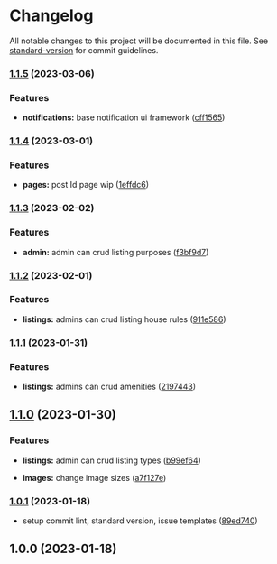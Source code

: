 # Changelog

All notable changes to this project will be documented in this file. See [standard-version](https://github.com/conventional-changelog/standard-version) for commit guidelines.

### [1.1.5](https://github.com/Bankole2000/cp-frontend/compare/v1.1.4...v1.1.5) (2023-03-06)


### Features

* **notifications:** base notification ui framework ([cff1565](https://github.com/Bankole2000/cp-frontend/commits/cff1565785df7a585ad7eded0228c0d4c28b2871))

### [1.1.4](https://github.com/Bankole2000/cp-frontend/compare/v1.1.3...v1.1.4) (2023-03-01)


### Features

* **pages:** post Id page wip ([1effdc6](https://github.com/Bankole2000/cp-frontend/commits/1effdc686a3c44bc3c78e8ef3d1007ad60fc1d9d))

### [1.1.3](https://github.com/Bankole2000/cp-frontend/compare/v1.1.2...v1.1.3) (2023-02-02)


### Features

* **admin:** admin can crud listing purposes ([f3bf9d7](https://github.com/Bankole2000/cp-frontend/commits/f3bf9d7bfe04efb2e864af2c03c311df720aea6b))

### [1.1.2](https://github.com/Bankole2000/cp-frontend/compare/v1.1.1...v1.1.2) (2023-02-01)


### Features

* **listings:** admins can crud listing house rules ([911e586](https://github.com/Bankole2000/cp-frontend/commits/911e5862cd131ec179b48d76034bf67c5f6f98b5))

### [1.1.1](https://github.com/Bankole2000/cp-frontend/compare/v1.1.0...v1.1.1) (2023-01-31)


### Features

* **listings:** admins can crud amenities ([2197443](https://github.com/Bankole2000/cp-frontend/commits/219744378482c27a84db7c2b441971212aa5b2bc))

## [1.1.0](https://github.com/Bankole2000/cp-frontend/compare/v1.0.1...v1.1.0) (2023-01-30)


### Features

* **listings:** admin can crud listing types ([b99ef64](https://github.com/Bankole2000/cp-frontend/commits/b99ef6456a5080d5e790a3c83e2ff8ff1a36968b))


* **images:** change image sizes ([a7f127e](https://github.com/Bankole2000/cp-frontend/commits/a7f127e22ec3eaf13edc6ae7defd4573a5251714))

### [1.0.1](https://github.com/Bankole2000/cp-frontend/compare/v1.0.0...v1.0.1) (2023-01-18)


* setup commit lint, standard version, issue templates ([89ed740](https://github.com/Bankole2000/cp-frontend/commits/89ed7405b81b2bb1d1d97a70a0f5876748a45925))

## 1.0.0 (2023-01-18)
